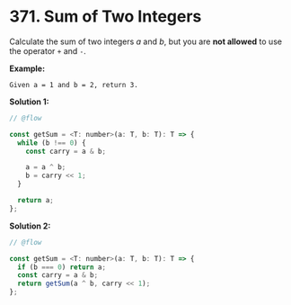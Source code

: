 # 371. Sum of Two Integers

Calculate the sum of two integers *a* and *b*, but you are **not allowed** to use the operator `+` and `-`.

**Example:**

```
Given a = 1 and b = 2, return 3.
```

**Solution 1:**

```js
// @flow

const getSum = <T: number>(a: T, b: T): T => {
  while (b !== 0) {
    const carry = a & b;

    a = a ^ b;
    b = carry << 1;
  }

  return a;
};
```

**Solution 2:**

```js
// @flow

const getSum = <T: number>(a: T, b: T): T => {
  if (b === 0) return a;
  const carry = a & b;
  return getSum(a ^ b, carry << 1);
};
```
